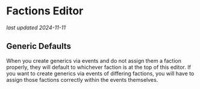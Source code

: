 # Factions Editor


_last updated 2024-11-11_

## Generic Defaults

When you create generics via events and do not assign them a faction properly, they will default to whichever faction is at the top of this editor. If you want to create generics via events of differing factions, you will have to assign those factions correctly within the events themselves.